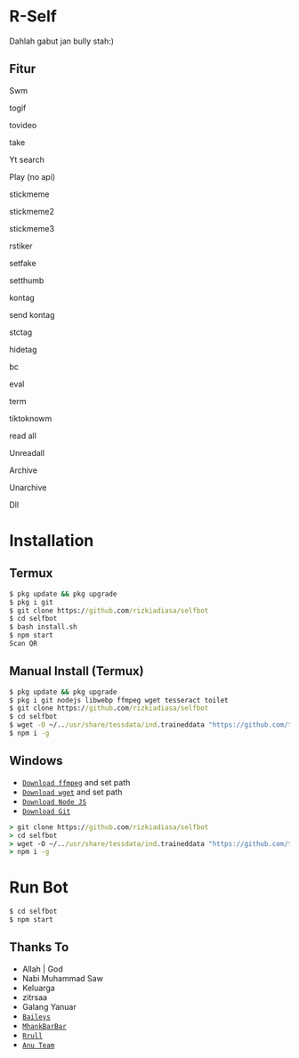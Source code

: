 
# R-Self
Dahlah gabut jan bully stah:) 
## Fitur

Swm

togif

tovideo

take

Yt search

Play (no api) 

stickmeme

stickmeme2

stickmeme3

rstiker

setfake

setthumb

kontag

send kontag

stctag

hidetag

bc

eval

term

tiktoknowm

read all

Unreadall

Archive

Unarchive

Dll
# Installation

## Termux
```cmd
$ pkg update && pkg upgrade
$ pkg i git
$ git clone https://github.com/rizkiadiasa/selfbot
$ cd selfbot
$ bash install.sh
$ npm start
Scan QR
```

## Manual Install (Termux)
```cmd
$ pkg update && pkg upgrade
$ pkg i git nodejs libwebp ffmpeg wget tesseract toilet
$ git clone https://github.com/rizkiadiasa/selfbot
$ cd selfbot
$ wget -O ~/../usr/share/tessdata/ind.traineddata "https://github.com/tesseract-ocr/tessdata/blob/master/ind.traineddata?raw=true"
$ npm i -g
```

## Windows
* [`Download ffmpeg`](https://ffmpeg.org/download.html#build-windows) and set path
* [`Download wget`](https://eternallybored.org/misc/wget/releases/) and set path
* [`Download Node JS`](https://nodejs.org/en/download/)
* [`Download Git`](https://git-scm.com/downloads)
```cmd
> git clone https://github.com/rizkiadiasa/selfbot
> cd selfbot
> wget -O ~/../usr/share/tessdata/ind.traineddata "https://github.com/tesseract-ocr/tessdata/blob/master/ind.traineddata?raw=true"
> npm i -g
```

# Run Bot
```cmd
$ cd selfbot
$ npm start
```


## Thanks To

* Allah | God
* Nabi Muhammad Saw
* Keluarga
* zitrsaa
* Galang Yanuar
* [`Baileys`](https://github.com/adiwajshing/Baileys)
* [`MhankBarBar`](https://github.com/MhankBarBar)
* [`Rrull`](https://github.com/arl03)
* [`Anu Team`](https://chat.whatsapp.com/K6umSEzcRMV4QOq6SktBUJ) 
